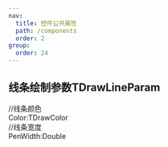 ```yaml
---
nav:
  title: 控件公共属性
  path: /components
  order: 2
group:
  order: 24
---
```


## 线条绘制参数TDrawLineParam
//线条颜色  
Color:TDrawColor  
//线条宽度  
PenWidth:Double  

